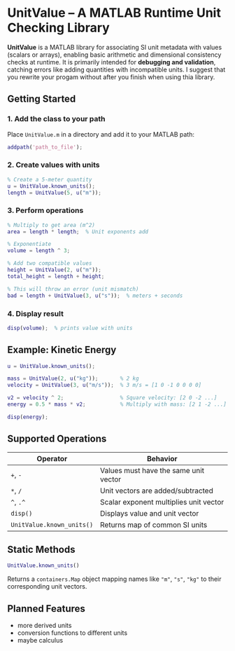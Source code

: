 
# UnitValue – A MATLAB Runtime Unit Checking Library

**UnitValue** is a MATLAB library for associating SI unit metadata with values (scalars or arrays), enabling basic arithmetic and dimensional consistency checks at runtime. It is primarily intended for **debugging and validation**, catching errors like adding quantities with incompatible units.
I suggest that you rewrite your progam without after you finish when using thia library.

## Getting Started

### 1. Add the class to your path

Place `UnitValue.m` in a directory and add it to your MATLAB path:

```matlab
addpath('path_to_file');
````

### 2. Create values with units

```matlab
% Create a 5-meter quantity
u = UnitValue.known_units();
length = UnitValue(5, u("m"));
```

### 3. Perform operations

```matlab
% Multiply to get area (m^2)
area = length * length;  % Unit exponents add

% Exponentiate
volume = length ^ 3;

% Add two compatible values
height = UnitValue(2, u("m"));
total_height = length + height;

% This will throw an error (unit mismatch)
bad = length + UnitValue(3, u("s"));  % meters + seconds
```

### 4. Display result

```matlab
disp(volume);  % prints value with units
```

## Example: Kinetic Energy

```matlab
u = UnitValue.known_units();

mass = UnitValue(2, u("kg"));       % 2 kg
velocity = UnitValue(3, u("m/s"));  % 3 m/s = [1 0 -1 0 0 0 0]

v2 = velocity ^ 2;                  % Square velocity: [2 0 -2 ...]
energy = 0.5 * mass * v2;           % Multiply with mass: [2 1 -2 ...] = Joules

disp(energy);
```

## Supported Operations

| Operator                  | Behavior                               |
| ------------------------- | -------------------------------------- |
| `+`, `-`                  | Values must have the same unit vector  |
| `*`, `/`                  | Unit vectors are added/subtracted      |
| `^`, `.^`                 | Scalar exponent multiplies unit vector |
| `disp()`                  | Displays value and unit vector         |
| `UnitValue.known_units()` | Returns map of common SI units         |

## Static Methods

```matlab
UnitValue.known_units()
```

Returns a `containers.Map` object mapping names like `"m"`, `"s"`, `"kg"` to their corresponding unit vectors.

## Planned Features
- more derived units
- conversion functions to different units
- maybe calculus
